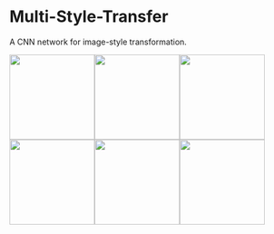 # Multi-Style-Transfer
A CNN network for image-style transformation.

<img height="150" src=https://github.com/CortexFoundation/Multi-Style-Transfer/tree/master/styled_imgs/content.jpg><img height="150" src=https://github.com/CortexFoundation/Multi-Style-Transfer/tree/master/styled_imgs/1.jpg><img height="150" src=https://github.com/CortexFoundation/Multi-Style-Transfer/tree/master/styled_imgs/2.jpg>
<img height="150" src=https://github.com/CortexFoundation/Multi-Style-Transfer/tree/master/styled_imgs/3.jpg><img height="150" src=https://github.com/CortexFoundation/Multi-Style-Transfer/tree/master/styled_imgs/4.jpg><img height="150" src=https://github.com/CortexFoundation/Multi-Style-Transfer/tree/master/styled_imgs/5.jpg>